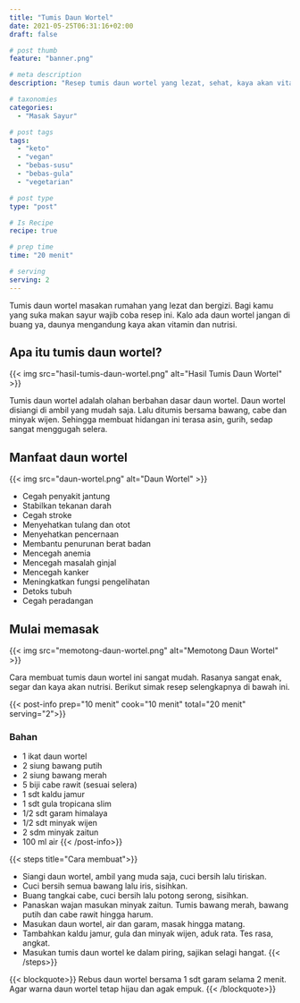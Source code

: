 ```yaml
---
title: "Tumis Daun Wortel"
date: 2021-05-25T06:31:16+02:00
draft: false

# post thumb
feature: "banner.png"

# meta description
description: "Resep tumis daun wortel yang lezat, sehat, kaya akan vitamin dan nutrisi. Sangat cocok menjadi menu hidangan sehari-hari."

# taxonomies
categories:
  - "Masak Sayur"

# post tags
tags:
  - "keto"
  - "vegan"
  - "bebas-susu"
  - "bebas-gula"
  - "vegetarian"

# post type
type: "post"

# Is Recipe
recipe: true

# prep time
time: "20 menit"

# serving
serving: 2
---
```

Tumis daun wortel masakan rumahan yang lezat dan bergizi. Bagi kamu yang suka makan sayur wajib coba resep ini. Kalo ada daun wortel jangan di buang ya, daunya mengandung kaya akan vitamin dan nutrisi.

## Apa itu tumis daun wortel?

{{< img src="hasil-tumis-daun-wortel.png" alt="Hasil Tumis Daun Wortel" >}}

Tumis daun wortel adalah olahan berbahan dasar daun wortel. Daun wortel disiangi di ambil yang mudah saja. Lalu ditumis bersama bawang, cabe dan minyak wijen. Sehingga membuat hidangan ini terasa asin, gurih, sedap sangat menggugah selera.

## Manfaat daun wortel

{{< img src="daun-wortel.png" alt="Daun Wortel" >}}

-   Cegah penyakit jantung
-   Stabilkan tekanan darah
-   Cegah stroke
-   Menyehatkan tulang dan otot
-   Menyehatkan pencernaan
-   Membantu penurunan berat badan
-   Mencegah anemia
-   Mencegah masalah ginjal
-   Mencegah kanker
-   Meningkatkan fungsi pengelihatan
-   Detoks tubuh
-   Cegah peradangan

## Mulai memasak

{{< img src="memotong-daun-wortel.png" alt="Memotong Daun Wortel" >}}

Cara membuat tumis daun wortel ini sangat mudah. Rasanya sangat enak, segar dan kaya akan nutrisi. Berikut simak resep selengkapnya di bawah ini.

{{< post-info prep="10 menit" cook="10 menit" total="20 menit" serving="2">}}

### Bahan

-   1 ikat daun wortel
-   2 siung bawang putih
-   2 siung bawang merah
-   5 biji cabe rawit (sesuai selera)
-   1 sdt kaldu jamur
-   1 sdt gula tropicana slim
-   1/2 sdt garam himalaya
-   1/2 sdt minyak wijen
-   2 sdm minyak zaitun
-   100 ml air
{{< /post-info>}}

{{< steps title="Cara membuat">}}
-   Siangi daun wortel, ambil yang muda saja, cuci bersih lalu tiriskan.
-   Cuci bersih semua bawang lalu iris, sisihkan.
-   Buang tangkai cabe, cuci bersih lalu potong serong, sisihkan.
-   Panaskan wajan masukan minyak zaitun. Tumis bawang merah, bawang putih dan cabe rawit hingga harum.
-   Masukan daun wortel, air dan garam, masak hingga matang.
-   Tambahkan kaldu jamur, gula dan minyak wijen, aduk rata. Tes rasa, angkat.
-   Masukan tumis daun wortel ke dalam piring, sajikan selagi hangat.
{{< /steps>}}

{{< blockquote>}}
Rebus daun wortel bersama 1 sdt garam selama 2 menit. Agar warna daun wortel tetap hijau dan agak empuk.
{{< /blockquote>}}